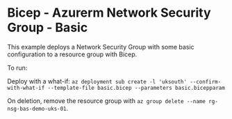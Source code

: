 # Bicep - Azurerm Network Security Group - Basic

This example deploys a Network Security Group with some basic configuration to a resource group with Bicep.

To run:

Deploy with a what-if: `az deployment sub create -l 'uksouth' --confirm-with-what-if --template-file basic.bicep --parameters basic.bicepparam`

On deletion, remove the resource group with `az group delete --name rg-nsg-bas-demo-uks-01`.
